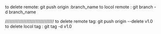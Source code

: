 to delete remote:
git push origin :branch_name
to locol remote :
git branch -d branch_name

////////////////////////////////
to delete remote tag:
git push origin --delete v1.0
to delete locol tag :
git tag -d v1.0



